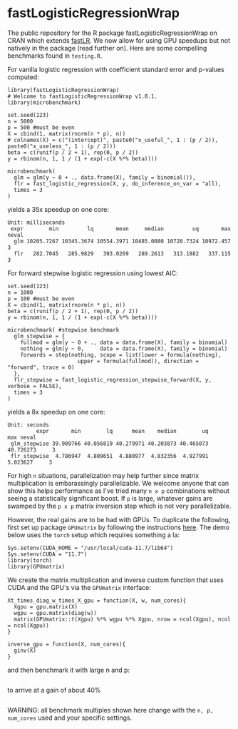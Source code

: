 # fastLogisticRegressionWrap

The public repository for the R package fastLogisticRegressionWrap on CRAN which extends [fastLR](https://rdrr.io/cran/RcppNumerical/man/fastLR.html). We now allow for using GPU
speedups but not natively in the package (read further on). Here are some compelling benchmarks 
found in `testing.R`.

For vanilla logistic regression with coefficient standard error and p-values computed:

```
library(fastLogisticRegressionWrap)
# Welcome to fastLogisticRegressionWrap v1.0.1.
library(microbenchmark)

set.seed(123)
n = 5000
p = 500 #must be even
X = cbind(1, matrix(rnorm(n * p), n))
# colnames(X) = c("(intercept)", paste0("x_useful_", 1 : (p / 2)), paste0("x_useless_", 1 : (p / 2)))
beta = c(runif(p / 2 + 1), rep(0, p / 2))
y = rbinom(n, 1, 1 / (1 + exp(-c(X %*% beta))))

microbenchmark(
  glm = glm(y ~ 0 + ., data.frame(X), family = binomial()),
  flr = fast_logistic_regression(X, y, do_inference_on_var = "all),
  times = 3
)
```

yields a 35x speedup on one core:

```
Unit: milliseconds
 expr        min         lq       mean     median         uq       max neval
  glm 10205.7267 10345.3674 10554.3971 10485.0080 10728.7324 10972.457     3
  flr   282.7045   285.9829   303.0269   289.2613   313.1882   337.115     3
```

For forward stepwise logistic regression using lowest AIC:

```
set.seed(123)
n = 1000
p = 100 #must be even
X = cbind(1, matrix(rnorm(n * p), n))
beta = c(runif(p / 2 + 1), rep(0, p / 2))
y = rbinom(n, 1, 1 / (1 + exp(-c(X %*% beta))))

microbenchmark( #stepwise benchmark
  glm_stepwise = {
    fullmod = glm(y ~ 0 + ., data = data.frame(X), family = binomial)
    nothing = glm(y ~ 0,     data = data.frame(X), family = binomial)
    forwards = step(nothing, scope = list(lower = formula(nothing), 
                      upper = formula(fullmod)), direction = "forward", trace = 0)
  },
  flr_stepwise = fast_logistic_regression_stepwise_forward(X, y, verbose = FALSE),
  times = 3
)
```

yields a 8x speedup on one core:

```
Unit: seconds
         expr       min        lq      mean    median        uq       max neval
 glm_stepwise 39.909766 40.056819 40.279971 40.203873 40.465073 40.726273     3
 flr_stepwise  4.786947  4.809651  4.880977  4.832356  4.927991  5.023627     3
```


For high `n` situations, parallelization may help further since matrix multiplication is embarassingly
parallelizable. We welcome anyone that can show this helps performance as I've tried many `n x p` combinations
without seeing a statistically significant boost. If `p` is large, whatever gains are swamped by the `p x p` matrix inversion step which is not very parallelizable.

However, the real gains are to be had with GPUs. To duplicate the following, first set up package `GPUmatrix` by
following the instructions [here](https://cran.r-project.org/web/packages/GPUmatrix/vignettes/vignette.html). The 
demo below uses the `torch` setup which requires something a la:

```
Sys.setenv(CUDA_HOME = "/usr/local/cuda-11.7/lib64")
Sys.setenv(CUDA = "11.7")
library(torch)
library(GPUmatrix)
```

We create the matrix multiplication and inverse custom function that uses CUDA and the GPU's via the `GPUmatrix` interface:

```
Xt_times_diag_w_times_X_gpu = function(X, w, num_cores){
  Xgpu = gpu.matrix(X)
  wgpu = gpu.matrix(diag(w))
  matrix(GPUmatrix::t(Xgpu) %*% wgpu %*% Xgpu, nrow = ncol(Xgpu), ncol = ncol(Xgpu))
}

inverse_gpu = function(X, num_cores){
  ginv(X)
}
```

and then benchmark it with large n and p:

```

```

to arrive at a gain of about 40%

```

```

WARNING: all benchmark multiples shown here change with the `n, p, num_cores` used and your specific settings.
